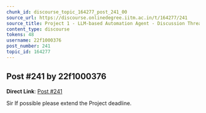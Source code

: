 ```yaml
---
chunk_id: discourse_topic_164277_post_241_00
source_url: https://discourse.onlinedegree.iitm.ac.in/t/164277/241
source_title: Project 1 - LLM-based Automation Agent - Discussion Thread [TDS Jan 2025]
content_type: discourse
tokens: 48
username: 22f1000376
post_number: 241
topic_id: 164277
---
```


## Post #241 by 22f1000376

**Direct Link**: [Post #241](https://discourse.onlinedegree.iitm.ac.in/t/164277/241)

Sir If possible please extend the Project deadline.
